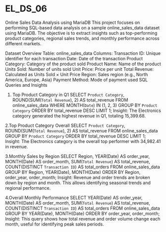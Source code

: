 # EL_DS_06
Online Sales Data Analysis using MariaDB
This project focuses on performing SQL-based data analysis on a sample online_sales_data dataset using MariaDB. The objective is to extract insights such as top-performing product categories, regional sales trends, and monthly performance across different markets.

Dataset Overview
Table: online_sales_data
Columns:
Transaction ID: Unique identifier for each transaction
Date: Date of the transaction
Product Category: Category of the product sold
Product Name: Name of the product
Units Sold: Number of units sold
Unit Price: Price per unit
Total Revenue: Calculated as Units Sold × Unit Price
Region: Sales region (e.g., North America, Europe, Asia)
Payment Method: Mode of payment used
SQL Queries and Insights
1. Top Product Category in Q1
   SELECT
  `Product Category`,
  ROUND(SUM(`Total Revenue`), 2) AS total_revenue
FROM online_sales_data
WHERE MONTH(`Date`) IN (1, 2, 3)
GROUP BY `Product Category`
ORDER BY total_revenue DESC
LIMIT 1;
Insight: The Electronics category generated the highest revenue in Q1, totaling 15,399.68.

2.Top Product Category Overall
SELECT
  `Product Category`,
  ROUND(SUM(`Total Revenue`), 2) AS total_revenue
FROM online_sales_data
GROUP BY `Product Category`
ORDER BY total_revenue DESC
LIMIT 1;
Insight: The Electronics category is the overall top performer with 34,982.41 in revenue.

3.Monthly Sales by Region
SELECT
  Region,
  YEAR(Date) AS order_year,
  MONTH(Date) AS order_month,
  SUM(`Total Revenue`) AS total_revenue,
  COUNT(DISTINCT `Transaction ID`) AS total_orders
FROM online_sales_data
GROUP BY Region, YEAR(Date), MONTH(Date)
ORDER BY Region, order_year, order_month;
Insight: Revenue and order trends are broken down by region and month. This allows identifying seasonal trends and regional performance.

4.Overall Monthly Performance
SELECT
  YEAR(Date) AS order_year,
  MONTH(Date) AS order_month,
  SUM(`Total Revenue`) AS total_revenue,
  COUNT(DISTINCT `Transaction ID`) AS total_orders
FROM online_sales_data
GROUP BY YEAR(Date), MONTH(Date)
ORDER BY order_year, order_month;
Insight: This query shows how total revenue and order volume change each month, useful for identifying peak sales periods.


